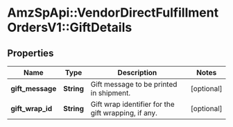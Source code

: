 # AmzSpApi::VendorDirectFulfillmentOrdersV1::GiftDetails

## Properties
Name | Type | Description | Notes
------------ | ------------- | ------------- | -------------
**gift_message** | **String** | Gift message to be printed in shipment. | [optional] 
**gift_wrap_id** | **String** | Gift wrap identifier for the gift wrapping, if any. | [optional] 

